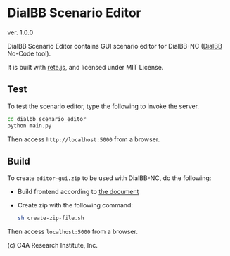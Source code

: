 # DialBB Scenario Editor

ver. 1.0.0

DialBB Scenario Editor contains GUI scenario editor for DialBB-NC ([DialBB](https://c4a-ri.github.io/dialbb/)  No-Code tool).

It is built with [rete.js](https://retejs.org/), and licensed under MIT License.

## Test

To test the scenario editor, type the following to invoke the server.

```sh
cd dialbb_scenario_editor
python main.py
```

Then access `http://localhost:5000` from a browser.

## Build

To create `editor-gui.zip` to be used with DialBB-NC, do the following:

- Build frontend according to [the document](frontend/README-ja)

- Create zip with the following command:

  ```sh
  sh create-zip-file.sh
  ```

Then access `localhost:5000` from a browser.

(c) C4A Research Institute, Inc.
